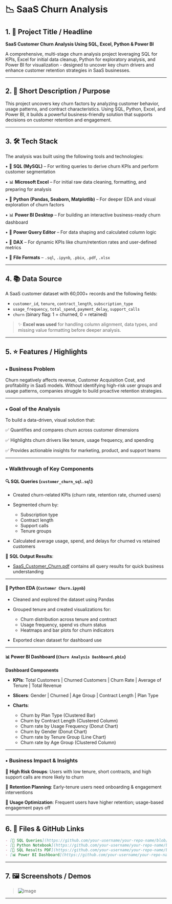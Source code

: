 # 📉 SaaS Churn Analysis

## 1. 🧾 Project Title / Headline

**SaaS Customer Churn Analysis Using SQL, Excel, Python & Power BI**

A comprehensive, multi-stage churn analysis project leveraging SQL for KPIs, Excel for initial data cleanup, Python for exploratory analysis, and Power BI for visualization - designed to uncover key churn drivers and enhance customer retention strategies in SaaS businesses.

---

## 2. 📝 Short Description / Purpose

This project uncovers key churn factors by analyzing customer behavior, usage patterns, and contract characteristics. Using SQL, Python, Excel, and Power BI, it builds a powerful business-friendly solution that supports decisions on customer retention and engagement.

---

## 3. 🛠️ Tech Stack

The analysis was built using the following tools and technologies:<br>

• 🧮 **SQL (MySQL)** – For writing queries to derive churn KPIs and perform customer segmentation

• 📊 **Microsoft Excel** – For initial raw data cleaning, formatting, and preparing for analysis

• 🐍 **Python (Pandas, Seaborn, Matplotlib)** – For deeper EDA and visual exploration of churn factors

• 📊 **Power BI Desktop** – For building an interactive business-ready churn dashboard

• 📂 **Power Query Editor** – For data shaping and calculated column logic

• 🧠 **DAX** – For dynamic KPIs like churn/retention rates and user-defined metrics

• 💾 **File Formats** – `.sql`, `.ipynb`, `.pbix`, `.pdf`, `.xlsx`


---

## 4. 📚 Data Source

A SaaS customer dataset with 60,000+ records and the following fields:

* `customer_id`, `tenure`, `contract_length`, `subscription_type`
* `usage_frequency`, `total_spend`, `payment_delay`, `support_calls`
* `churn` (binary flag: 1 = churned, 0 = retained)

> ✨ **Excel was used** for handling column alignment, data types, and missing value formatting before deeper analysis.

---

## 5. ⭐ Features / Highlights

### • Business Problem

Churn negatively affects revenue, Customer Acquisition Cost, and profitability in SaaS models. Without identifying high-risk user groups and usage patterns, companies struggle to build proactive retention strategies.

---

### • Goal of the Analysis

To build a data-driven, visual solution that:

✅ Quantifies and compares churn across customer dimensions

✅ Highlights churn drivers like tenure, usage frequency, and spending

✅ Provides actionable insights for marketing, product, and support teams


---

### • Walkthrough of Key Components

#### 🔍 SQL Queries (`customer_churn_sql.sql`)

* Created churn-related KPIs (churn rate, retention rate, churned users)
* Segmented churn by:

  * Subscription type
  * Contract length
  * Support calls
  * Tenure groups
* Calculated average usage, spend, and delays for churned vs retained customers

📄 **SQL Output Results**:

* [SaaS\_Customer\_Churn.pdf](https://github.com/your-username/your-repo-name/blob/main/SaaS_Customer_Churn.pdf) contains all query results for quick business understanding

---

#### 🧪 Python EDA (`Customer Churn.ipynb`)

* Cleaned and explored the dataset using Pandas
* Grouped tenure and created visualizations for:

  * Churn distribution across tenure and contract
  * Usage frequency, spend vs churn status
  * Heatmaps and bar plots for churn indicators
* Exported clean dataset for dashboard use

---

#### 📊 Power BI Dashboard (`Churn Analysis Dashboard.pbix`)

**Dashboard Components**

* **KPIs**: Total Customers | Churned Customers | Churn Rate | Average of Tenure | Total Revenue
* **Slicers**: Gender | Churned | Age Group | Contract Length | Plan Type
* **Charts**:

  * Churn by Plan Type (Clustered Bar)
  * Churn by Contract Length (Clustered Column)
  * Churn rate by Usage Frequency (Donut Chart)
  * Churn by Gender (Donut Chart)
  * Churn rate by Tenure Group (Line Chart)
  * Churn rate by Age Group (Clustered Column)

---

### • Business Impact & Insights


🔹 **High Risk Groups**: Users with low tenure, short contracts, and high support calls are more likely to churn

🔹 **Retention Planning**: Early-tenure users need onboarding & engagement interventions

🔹 **Usage Optimization**: Frequent users have higher retention; usage-based engagement pays off


---

## 6. 📂 Files & GitHub Links

```markdown
- [📁 SQL Queries](https://github.com/your-username/your-repo-name/blob/main/customer_churn_sql.sql)
- [📓 Python Notebook](https://github.com/your-username/your-repo-name/blob/main/Customer%20Churn.ipynb)
- [📄 SQL Results PDF](https://github.com/your-username/your-repo-name/blob/main/SaaS_Customer_Churn.pdf)
- [📊 Power BI Dashboard](https://github.com/your-username/your-repo-name/blob/main/Churn%20Analysis%20Dashboard.pbix)
```

---

## 7. 🖼️ Screenshots / Demos

> ![image](https://github.com/user-attachments/assets/a1279dda-7fba-463b-8e63-cb11134d024e)

---


